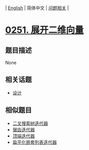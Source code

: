 
| [English](README_EN.md) | 简体中文 | [问题相关](QUESTION.md) |
# [0251. 展开二维向量](https://leetcode-cn.com/problems/flatten-2d-vector/)
## 题目描述
None
## 相关话题
- [设计](https://leetcode-cn.com/tag/design)
## 相似题目
- [二叉搜索树迭代器](../0173/README.md)
- [锯齿迭代器](../0281/README.md)
- [顶端迭代器](../0284/README.md)
- [扁平化嵌套列表迭代器](../0341/README.md)
